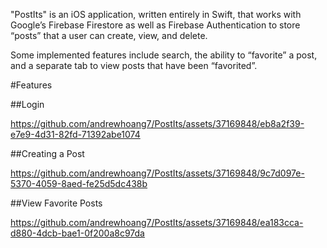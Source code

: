 "PostIts" is an iOS application, written entirely in Swift, that works with Google’s Firebase Firestore as well as Firebase Authentication to store “posts” that a user can create, view, and delete. 

Some implemented features include search, the ability to “favorite” a post, and a separate tab to view posts that have been “favorited”. 

#Features

##Login

https://github.com/andrewhoang7/PostIts/assets/37169848/eb8a2f39-e7e9-4d31-82fd-71392abe1074

##Creating a Post


https://github.com/andrewhoang7/PostIts/assets/37169848/9c7d097e-5370-4059-8aed-fe25d5dc438b


##View Favorite Posts


https://github.com/andrewhoang7/PostIts/assets/37169848/ea183cca-d880-4dcb-bae1-0f200a8c97da

